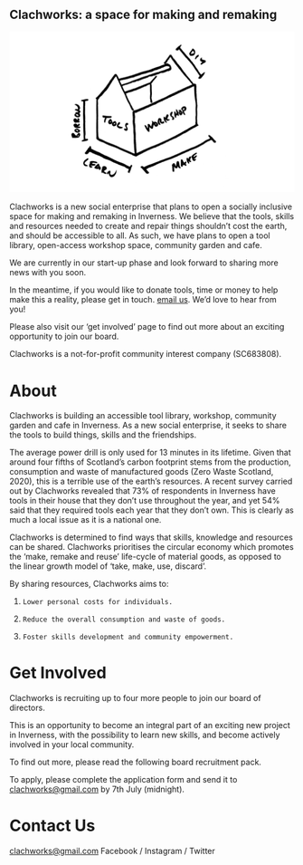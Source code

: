 
## Clachworks: a space for making and remaking

![toolsworkshop](/toolsworkshop.png)

Clachworks is a new social enterprise that plans to open a socially inclusive space for making and remaking in Inverness. We believe that the tools, skills and resources needed to create and repair things shouldn’t cost the earth, and should be accessible to all. As such, we have plans to open a tool library, open-access workshop space, community garden and cafe. 

We are currently in our start-up phase and look forward to sharing more news with you soon. 

In the meantime, if you would like to donate tools, time or money to help make this a reality, please get in touch. [email us](mailto:clachworks@gmail.com).
We’d love to hear from you! 

Please also visit our ‘get involved’ page to find out more about an exciting opportunity to join our board.

Clachworks is a not-for-profit community interest company (SC683808). 


# About

Clachworks is building an accessible tool library, workshop, community garden and cafe in Inverness. 
As a new social enterprise, it seeks to share the tools to build things, skills and the friendships.
 
The average power drill is only used for 13 minutes in its lifetime.
Given that around four fifths of Scotland’s carbon footprint stems from the production, consumption and waste of manufactured goods (Zero Waste Scotland, 2020), this is a terrible use of the earth’s resources.  A recent survey carried out by Clachworks revealed that 73% of respondents in Inverness have tools in their house that they don’t use throughout the year, and yet 54% said that they required tools each year that they don’t own. This is clearly as much a local issue as it is a national one. 
 
Clachworks is determined to find ways that skills, knowledge and resources can be shared. 
Clachworks prioritises the circular economy which promotes the ‘make, remake and reuse’ life-cycle of material goods, as opposed to the linear growth model of ‘take, make, use, discard’.
 
By sharing resources, Clachworks aims to:
 
1.     Lower personal costs for individuals.
2.     Reduce the overall consumption and waste of goods.
3.     Foster skills development and community empowerment. 

# Get Involved

Clachworks is recruiting up to four more people to join our board of directors. 

This is an opportunity to become an integral part of an exciting new project in Inverness, with the possibility to learn new skills, and become actively involved in your local community.  

To find out more, please read the following board recruitment pack. 

To apply, please complete the application form and send it to clachworks@gmail.com by 7th July (midnight). 


# Contact Us
[clachworks@gmail.com](mailto:clachworks@gmail.com)
Facebook / Instagram / Twitter

